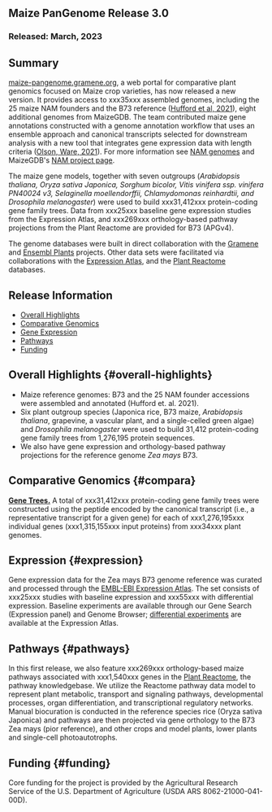 ## Maize PanGenome Release 3.0
### Released: March, 2023
## Summary
[maize-pangenome.gramene.org](http://maize-pangenome.gramene.org), a web portal for comparative plant genomics focused on Maize crop varieties,
has now released a new version. It provides access to xxx35xxx assembled genomes, including the 25 maize NAM founders and the B73 reference
([Hufford et al, 2021](https://www.science.org/doi/10.1126/science.abg5289)), eight additional genomes from MaizeGDB. The team contributed maize gene annotations constructed
with a genome annotation workflow that uses an ensemble approach and canonical transcripts selected for downstream analysis with a
new tool that integrates gene expression data with length criteria
([Olson, Ware, 2021](https://doi.org/10.1101/2020.12.15.422742)).
For more information see [NAM genomes](https://nam-genomes.org) and MaizeGDB's [NAM project page](https://maizegdb.org/NAM_project).

The maize gene models, together with seven outgroups (*Arabidopsis thaliana, Oryza sativa Japonica, Sorghum bicolor, Vitis vinifera ssp. vinifera PN40024 v3, Selaginella moellendorffii, Chlamydomonas reinhardtii, and Drosophila melanogaster*)
were used to build xxx31,412xxx protein-coding gene family trees. Data from xxx25xxx baseline gene expression studies from the Expression Atlas,
and xxx269xxx orthology-based pathway projections from the Plant Reactome are provided for B73 (APGv4).

The genome databases were built in direct collaboration with the [Gramene](http://gramene.org) and
[Ensembl Plants](http://plants.ensembl.org) projects. Other data sets were facilitated via
collaborations with the [Expression Atlas](https://www.ebi.ac.uk/gxa/plant/experiments),
and the [Plant Reactome](https://plantreactome.gramene.org/) databases.

## Release Information
- [Overall Highlights](#overall-highlights)
- [Comparative Genomics](#compara)
- [Gene Expression](#expression)
- [Pathways](#pathways)
- [Funding](#funding)

## Overall Highlights {#overall-highlights}
- Maize reference genomes: B73 and the 25 NAM founder accessions were assembled and annotated (Hufford et. al. 2021).
- Six plant outgroup species (Japonica rice, B73 maize, *Arabidopsis thaliana*, grapevine,
  a vascular plant, and a single-celled green algae) and *Drosophila melanogaster* were
  used to build 31,412 protein-coding gene family trees from 1,276,195 protein sequences.
- We also have gene expression and orthology-based pathway projections for the reference 
  genome *Zea mays* B73.

## Comparative Genomics {#compara}

[**Gene Trees.**](http://maize-pangenome-ensembl.gramene.org/prot_tree_stats.html) A total of
xxx31,412xxx protein-coding gene family trees were constructed using the peptide encoded by
the canonical transcript (i.e., a representative transcript for a given gene) for each
of xxx1,276,195xxx individual genes (xxx1,315,155xxx input proteins) from xxx34xxx plant genomes.

## Expression {#expression}

Gene expression data for the Zea mays B73 genome reference was curated and
processed through the [EMBL-EBI Expression Atlas](https://www.ebi.ac.uk/gxa/plant/experiments).
The set consists of xxx25xxx studies with baseline expression and xxx55xxx with differential expression. Baseline experiments
are available through our Gene Search (Expression panel) and Genome Browser; [differential experiments](https://www.ebi.ac.uk/gxa/experiments?kingdom=Plants&species=Zea+mays&experimentType=Differential) are available
at the Expression Atlas.

## Pathways {#pathways}

In this first release, we also feature xxx269xxx orthology-based maize pathways associated with xxx1,540xxx genes in the [Plant Reactome](http://gramene.org),
the pathway knowledgebase. We utilize the Reactome pathway data model to represent plant metabolic, transport and
signaling pathways, developmental processes, organ differentiation, and transcriptional regulatory networks. Manual
biocuration is conducted in the reference species rice (Oryza sativa Japonica) and pathways are then projected via gene
orthology to the B73 Zea mays (pior reference), and other crops and model plants, lower plants and single-cell photoautotrophs.

## Funding {#funding}

Core funding for the project is provided by the Agricultural Research Service of the U.S. Department of Agriculture (USDA ARS 8062-21000-041-00D).
